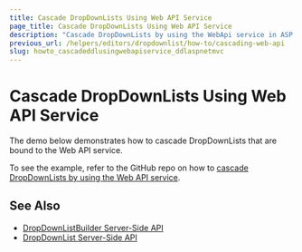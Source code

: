 ```yaml
---
title: Cascade DropDownLists Using Web API Service
page_title: Cascade DropDownLists Using Web API Service
description: "Cascade DropDownLists by using the WebApi service in ASP.NET MVC applications."
previous_url: /helpers/editors/dropdownlist/how-to/cascading-web-api
slug: howto_cascadeddlusingwebapiservice_ddlaspnetmvc
---
```


# Cascade DropDownLists Using Web API Service

The demo below demonstrates how to cascade DropDownLists that are bound to the Web API service.

To see the example, refer to the GitHub repo on how to [cascade DropDownLists by using the Web API service](https://github.com/telerik/ui-for-aspnet-mvc-examples/tree/master/dropdownlist/KendoDropDownListCascadeWebApi).

## See Also

* [DropDownListBuilder Server-Side API](https://docs.telerik.com/aspnet-mvc/api/Kendo.Mvc.UI.Fluent/DropDownListBuilder)
* [DropDownList Server-Side API](/api/dropdownlist)
